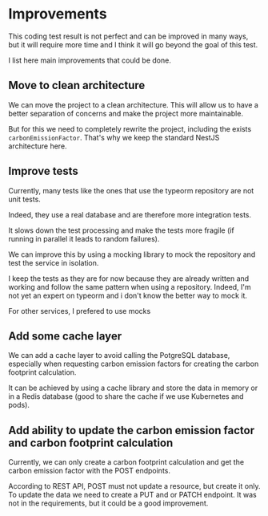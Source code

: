 # Improvements

This coding test result is not perfect and can be improved in many ways, but it will require more time and I think it will go beyond the goal of this test.

I list here main improvements that could be done.

## Move to clean architecture

We can move the project to a clean architecture. This will allow us to have a better separation of concerns and make the project more maintainable.

But for this we need to completely rewrite the project, including the exists `carbonEmissionFactor`. That's why we keep the standard NestJS architecture here.

## Improve tests

Currently, many tests like the ones that use the typeorm repository are not unit tests.

Indeed, they use a real database and are therefore more integration tests.

It slows down the test processing and make the tests more fragile (if running in parallel it leads to random failures).

We can improve this by using a mocking library to mock the repository and test the service in isolation.

I keep the tests as they are for now because they are already written and working and follow the same pattern when using a repository.
Indeed, I'm not yet an expert on typeorm and i don't know the better way to mock it.

For other services, I prefered to use mocks

## Add some cache layer

We can add a cache layer to avoid calling the PotgreSQL database, especially when requesting carbon emission factors for creating the carbon footprint calculation.

It can be achieved by using a cache library and store the data in memory or in a Redis database (good to share the cache if we use Kubernetes and pods).

## Add ability to update the carbon emission factor and carbon footprint calculation

Currently, we can only create a carbon footprint calculation and get the carbon emission factor with the POST endpoints.

According to REST API, POST must not update a resource, but create it only. To update the data we need to create a PUT and or PATCH endpoint.
It was not in the requirements, but it could be a good improvement.